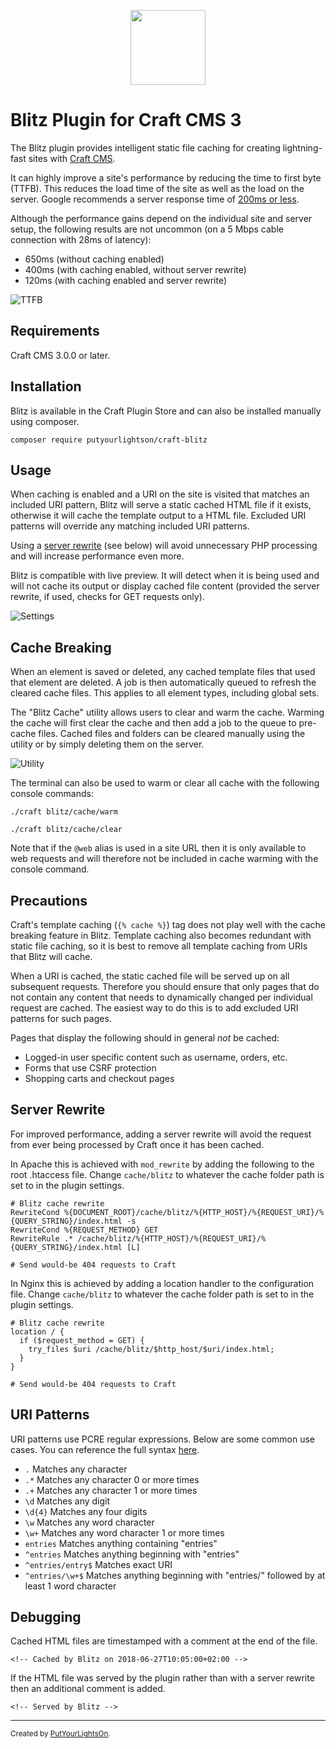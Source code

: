 <p align="center"><img height="120" src="src/icon.svg"></p>
 
# Blitz Plugin for Craft CMS 3

The Blitz plugin provides intelligent static file caching for creating lightning-fast sites with  [Craft CMS](https://craftcms.com/).

It can highly improve a site's performance by reducing the time to first byte (TTFB). This reduces the load time of the site as well as the load on the server. Google recommends a server response time of [200ms or less](https://developers.google.com/speed/docs/insights/Server). 

Although the performance gains depend on the individual site and server setup, the following results are not uncommon (on a 5 Mbps cable connection with 28ms of latency):

- 650ms (without caching enabled) 
- 400ms (with caching enabled, without server rewrite) 
- 120ms (with caching enabled and server rewrite)

![TTFB](docs/images/ttfb-1.2.2.png)  

## Requirements

Craft CMS 3.0.0 or later.

## Installation

Blitz is available in the Craft Plugin Store and can also be installed manually using composer.

    composer require putyourlightson/craft-blitz

## Usage

When caching is enabled and a URI on the site is visited that matches an included URI pattern, Blitz will serve a static cached HTML file if it exists, otherwise it will cache the template output to a HTML file. Excluded URI patterns will override any matching included URI patterns. 

Using a [server rewrite](#server-rewrite) (see below) will avoid unnecessary PHP processing and will increase performance even more.

Blitz is compatible with live preview. It will detect when it is being used and will not cache its output or display cached file content (provided the server rewrite, if used, checks for GET requests only).

![Settings](docs/images/settings-1.0.0.png)

## Cache Breaking

When an element is saved or deleted, any cached template files that used that element are deleted. A job is then automatically queued to refresh the cleared cache files. This applies to all element types, including global sets.

The "Blitz Cache" utility allows users to clear and warm the cache. Warming the cache will first clear the cache and then add a job to the queue to pre-cache files. Cached files and folders can be cleared manually using the  utility or by simply deleting them on the server.

![Utility](docs/images/utility-1.2.0.png)

The terminal can also be used to warm or clear all cache with the following console commands:

    ./craft blitz/cache/warm
    
    ./craft blitz/cache/clear
    
Note that if the `@web` alias is used in a site URL then it is only available to web requests and will therefore not be included in cache warming with the console command. 

## Precautions

Craft's template caching (`{% cache %}`) tag does not play well with the cache breaking feature in Blitz. Template caching also becomes redundant with static file caching, so it is best to remove all template caching from URIs that Blitz will cache.

When a URI is cached, the static cached file will be served up on all subsequent requests. Therefore you should ensure that only pages that do not contain any content that needs to dynamically changed per individual request are cached. The easiest way to do this is to add excluded URI patterns for such pages. 

Pages that display the following should in general _not_ be cached:
- Logged-in user specific content such as username, orders, etc.
- Forms that use CSRF protection
- Shopping carts and checkout pages

## Server Rewrite

For improved performance, adding a server rewrite will avoid the request from ever being processed by Craft once it has been cached. 

In Apache this is achieved with `mod_rewrite` by adding the following to the root .htaccess file. Change `cache/blitz` to whatever the cache folder path is set to in the plugin settings.

    # Blitz cache rewrite
    RewriteCond %{DOCUMENT_ROOT}/cache/blitz/%{HTTP_HOST}/%{REQUEST_URI}/%{QUERY_STRING}/index.html -s
    RewriteCond %{REQUEST_METHOD} GET
    RewriteRule .* /cache/blitz/%{HTTP_HOST}/%{REQUEST_URI}/%{QUERY_STRING}/index.html [L]
    
    # Send would-be 404 requests to Craft

In Nginx this is achieved by adding a location handler to the configuration file. Change `cache/blitz` to whatever the cache folder path is set to in the plugin settings.

    # Blitz cache rewrite
    location / {
      if ($request_method = GET) {
        try_files $uri /cache/blitz/$http_host/$uri/index.html;
      }
    }
    
    # Send would-be 404 requests to Craft

## URI Patterns

URI patterns use PCRE regular expressions. Below are some common use cases. You can reference the full syntax [here](http://php.net/manual/en/reference.pcre.pattern.syntax.php).

- `.` Matches any character
- `.*` Matches any character 0 or more times
- `.+` Matches any character 1 or more times
- `\d` Matches any digit
- `\d{4}` Matches any four digits
- `\w` Matches any word character
- `\w+` Matches any word character 1 or more times
- `entries` Matches anything containing "entries"
- `^entries` Matches anything beginning with "entries"
- `^entries/entry$` Matches exact URI
- `^entries/\w+$` Matches anything beginning with "entries/" followed by at least 1 word character

## Debugging

Cached HTML files are timestamped with a comment at the end of the file. 

    <!-- Cached by Blitz on 2018-06-27T10:05:00+02:00 -->

If the HTML file was served by the plugin rather than with a server rewrite then an additional comment is added.

    <!-- Served by Blitz -->
  
---

<small>Created by [PutYourLightsOn](https://www.putyourlightson.net/).</small>

